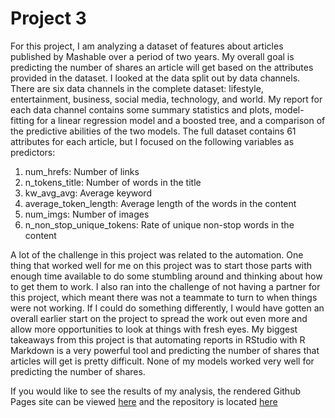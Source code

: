 # Project 3
For this project, I am analyzing a dataset of features about articles published by Mashable over a period of two years. My overall goal is predicting the number of shares an article will get based on the attributes provided in the dataset. I looked at the data split out by data channels. There are six data channels in the complete dataset: lifestyle, entertainment, business, social media, technology, and world. My report for each data channel contains some summary statistics and plots, model-fitting for a linear regression model and a boosted tree, and a comparison of the predictive abilities of the two models. The full dataset contains 61 attributes for each article, but I focused on the following variables as predictors:
  
1. num_hrefs: Number of links
2. n_tokens_title: Number of words in the title 
3. kw_avg_avg: Average keyword 
4. average_token_length: Average length of the words in the content 
5. num_imgs: Number of images 
6. n_non_stop_unique_tokens: Rate of unique non-stop words in the content 

A lot of the challenge in this project was related to the automation. One thing that worked well for me on this project was to start those parts with enough time available to do some stumbling around and thinking about how to get them to work. I also ran into the challenge of not having a partner for this project, which meant there was not a teammate to turn to when things were not working. If I could do something differently, I would have gotten an overall earlier start on the project to spread the work out even more and allow more opportunities to look at things with fresh eyes. My biggest takeaways from this project is that automating reports in RStudio with R Markdown is a very powerful tool and predicting the number of shares that articles will get is pretty difficult. None of my models worked very well for predicting the number of shares.

If you would like to see the results of my analysis, the rendered Github Pages site can be viewed [here](https://nmlevin11.github.io/Project3/) and the repository is located [here](https://github.com/nmlevin11/Project3)
